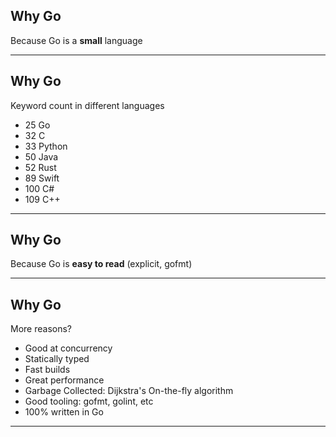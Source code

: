 ## Why Go

Because Go is a **small** language

---

## Why Go

Keyword count in different languages

* 25 Go
* 32 C
* 33 Python
* 50 Java
* 52 Rust
* 89 Swift
* 100 C#
* 109 C++

---

## Why Go

Because Go is **easy to read** (explicit, gofmt)

---

## Why Go

More reasons?

* Good at concurrency
* Statically typed
* Fast builds
* Great performance
* Garbage Collected: Dijkstra's On-the-fly algorithm
* Good tooling: gofmt, golint, etc
* 100% written in Go

---
